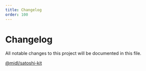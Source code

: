 ```yaml
---
title: Changelog
order: 100
---
```


# Changelog

All notable changes to this project will be documented in this file.

[@midl/satoshi-kit](./satoshi-kit.md)
